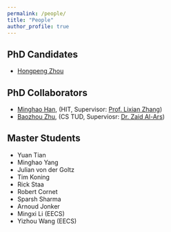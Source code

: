 ```yaml
---
permalink: /people/
title: "People"
author_profile: true
---
```


## PhD Candidates

* [Hongpeng Zhou](https://scholar.google.com/citations?user=StuUN6wAAAAJ&hl=zh-CN)

## PhD Collaborators

* [Minghao Han](https://scholar.google.com/citations?user=vSFTX1AAAAAJ&hl=zh-CN), (HIT, Supervisor: [Prof. Lixian Zhang](http://homepage.hit.edu.cn/lixianzhang))
* [Baozhou Zhu](https://www.tudelft.nl/eemcs/the-faculty/departments/quantum-computer-engineering/accelerated-big-data-systems/staff/baozhou-zhu/), (CS TUD, Superviosr: [Dr. Zaid Al-Ars](http://www.ce.ewi.tudelft.nl/zaid/))

## Master Students
* Yuan Tian
* Minghao Yang
* Julian von der Goltz
* Tim Koning
* Rick Staa
* Robert Cornet
* Sparsh Sharma
* Arnoud Jonker
* Mingxi Li (EECS)
* Yizhou Wang (EECS)

 
